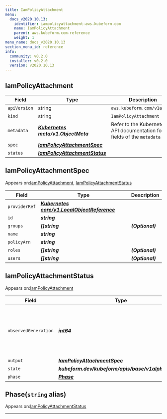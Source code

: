 ```yaml
---
title: IamPolicyAttachment
menu:
  docs_v2020.10.13:
    identifier: iampolicyattachment-aws.kubeform.com
    name: IamPolicyAttachment
    parent: aws.kubeform.com-reference
    weight: 1
menu_name: docs_v2020.10.13
section_menu_id: reference
info:
  community: v0.2.0
  installer: v0.2.0
  version: v2020.10.13
---
```


## IamPolicyAttachment
| Field | Type | Description |
| ------ | ----- | ----------- |
| `apiVersion` | string | `aws.kubeform.com/v1alpha1` |
|    `kind` | string | `IamPolicyAttachment` |
| `metadata` | ***[Kubernetes meta/v1.ObjectMeta](https://kubernetes.io/docs/reference/generated/kubernetes-api/v1.13/#objectmeta-v1-meta)***|Refer to the Kubernetes API documentation for the fields of the `metadata` field.|
| `spec` | ***[IamPolicyAttachmentSpec](#iampolicyattachmentspec)***||
| `status` | ***[IamPolicyAttachmentStatus](#iampolicyattachmentstatus)***||
## IamPolicyAttachmentSpec

Appears on:[IamPolicyAttachment](#iampolicyattachment), [IamPolicyAttachmentStatus](#iampolicyattachmentstatus)

| Field | Type | Description |
| ------ | ----- | ----------- |
| `providerRef` | ***[Kubernetes core/v1.LocalObjectReference](https://kubernetes.io/docs/reference/generated/kubernetes-api/v1.13/#localobjectreference-v1-core)***||
| `id` | ***string***||
| `groups` | ***[]string***| ***(Optional)*** |
| `name` | ***string***||
| `policyArn` | ***string***||
| `roles` | ***[]string***| ***(Optional)*** |
| `users` | ***[]string***| ***(Optional)*** |
## IamPolicyAttachmentStatus

Appears on:[IamPolicyAttachment](#iampolicyattachment)

| Field | Type | Description |
| ------ | ----- | ----------- |
| `observedGeneration` | ***int64***| ***(Optional)*** Resource generation, which is updated on mutation by the API Server.|
| `output` | ***[IamPolicyAttachmentSpec](#iampolicyattachmentspec)***| ***(Optional)*** |
| `state` | ***kubeform.dev/kubeform/apis/base/v1alpha1.State***| ***(Optional)*** |
| `phase` | ***[Phase](#phase)***| ***(Optional)*** |
## Phase(`string` alias)

Appears on:[IamPolicyAttachmentStatus](#iampolicyattachmentstatus)

---
